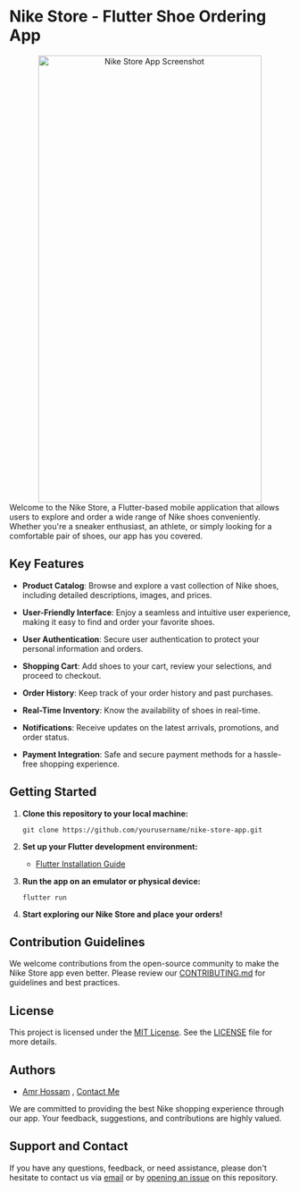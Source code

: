 # Nike Store - Flutter Shoe Ordering App
<div style="text-align:center;">
  <img src="https://github.com/3MR7OSSAM/Flutter-Nike-Store/assets/83048066/5ba7f5f9-d4dc-45f7-9032-61fdda4e335e" alt="Nike Store App Screenshot" width="400" height="800">
</div>
Welcome to the Nike Store, a Flutter-based mobile application that allows users to explore and order a wide range of Nike shoes conveniently. Whether you're a sneaker enthusiast, an athlete, or simply looking for a comfortable pair of shoes, our app has you covered.

## Key Features

- **Product Catalog**: Browse and explore a vast collection of Nike shoes, including detailed descriptions, images, and prices.

- **User-Friendly Interface**: Enjoy a seamless and intuitive user experience, making it easy to find and order your favorite shoes.

- **User Authentication**: Secure user authentication to protect your personal information and orders.

- **Shopping Cart**: Add shoes to your cart, review your selections, and proceed to checkout.

- **Order History**: Keep track of your order history and past purchases.

- **Real-Time Inventory**: Know the availability of shoes in real-time.

- **Notifications**: Receive updates on the latest arrivals, promotions, and order status.

- **Payment Integration**: Safe and secure payment methods for a hassle-free shopping experience.

## Getting Started

1. **Clone this repository to your local machine:**

   ```shell
   git clone https://github.com/yourusername/nike-store-app.git

2. **Set up your Flutter development environment:**

   - [Flutter Installation Guide](https://flutter.dev/docs/get-started/install)

3. **Run the app on an emulator or physical device:**

   ```shell
   flutter run
   ```

4. **Start exploring our Nike Store and place your orders!**

## Contribution Guidelines

We welcome contributions from the open-source community to make the Nike Store app even better. Please review our [CONTRIBUTING.md](link_to_contributing_guide) for guidelines and best practices.

## License

This project is licensed under the [MIT License](link_to_license). See the [LICENSE](LICENSE) file for more details.

## Authors

- [Amr Hossam]([link_to_your_github_profile](https://github.com/3MR7OSSAM)) , [Contact Me](https://www.facebook.com/amr.hossam.14661)

We are committed to providing the best Nike shopping experience through our app. Your feedback, suggestions, and contributions are highly valued.

## Support and Contact

If you have any questions, feedback, or need assistance, please don't hesitate to contact us via [email](mailto:youremail@example.com) or by [opening an issue](link_to_issues) on this repository.




